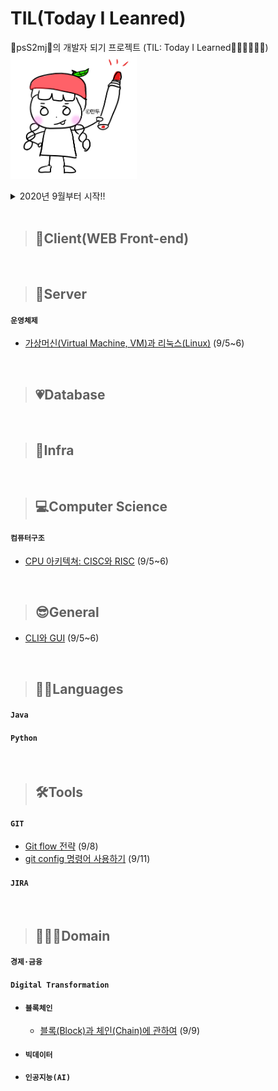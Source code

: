 # TIL(Today I Leanred)
💙psS2mj💛의 개발자 되기 프로젝트 (TIL: Today I Learned🙆🏻‍♀️🙋🏻‍♀️)
<br><img src="./img/psS2mj/만두작가님.png" width="40%">

<details>
<summary>2020년 9월부터 시작!!</summary>
<div markdown="1">
<strong>2020.09</strong> 5~6, 8, 9, 11
</details>

<br>

>## 🎸Client(WEB Front-end)

<br>

>## 🥁Server
#### `운영체제`
- [가상머신(Virtual Machine, VM)과 리눅스(Linux)](https://github.com/psS2mj/TIL/blob/readme/2020.09/0905~06.md#%EA%B0%80%EC%83%81%EB%A8%B8%EC%8B%A0-vmvirtual-machine) (9/5~6)

<br>

>## 💗Database

<br>

>## 🌈Infra

<br>

>## 💻Computer Science
#### `컴퓨터구조`
- [CPU 아키텍쳐: CISC와 RISC](https://github.com/psS2mj/TIL/blob/readme/2020.09/0905~06.md#cpu-%EC%95%84%ED%82%A4%ED%85%8D%EC%B3%90) (9/5~6)

<br>

>## 😎General
- [CLI와 GUI](https://github.com/psS2mj/TIL/blob/readme/2020.09/0905~06.md#cli%EC%99%80-gui) (9/5~6)

<br>

>## 👩🏻Languages
#### `Java`
#### `Python`

<br>

>## 🛠Tools
#### `GIT`
- [Git flow 전략](https://github.com/psS2mj/TIL/blob/master/2020.09/0908.md) (9/8)
- [git config 명령어 사용하기](https://github.com/psS2mj/TIL/blob/master/2020.09/0911.md) (9/11)
#### `JIRA`

<br>

>## 👩🏻‍🏫Domain
#### `경제·금융`
#### `Digital Transformation`
- #### `블록체인`
  - [블록(Block)과 체인(Chain)에 관하여](https://github.com/psS2mj/TIL/blob/master/2020.09/0909.md) (9/9)
- #### `빅데이터`
- #### `인공지능(AI)`